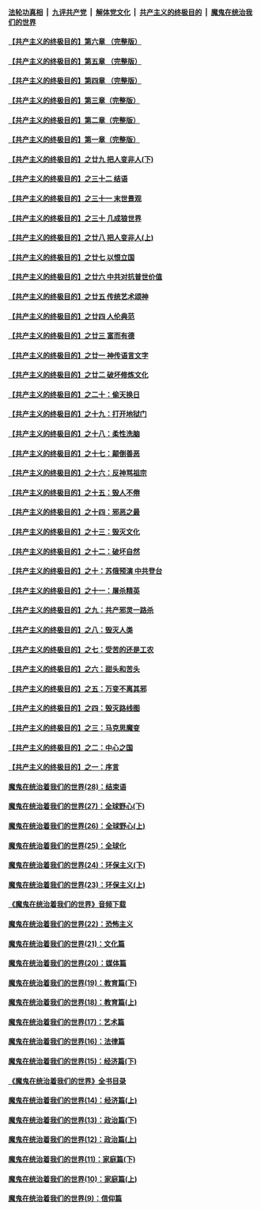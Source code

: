 ####  [法轮功真相](../../../../basic/blob/master/README.md?t=09151013) &nbsp;|&nbsp; [九评共产党](../../../../9ping.md/blob/master/README.md?t=09151013) &nbsp;|&nbsp; [解体党文化](../../../../jtdwh.md/blob/master/README.md?t=09151013)  &nbsp;|&nbsp; [共产主义的终极目的](../../../../gczydzjmd.md/blob/master/README.md?t=09151013) &nbsp;|&nbsp; [魔鬼在统治我们的世界](../../../../mgztzwmdsj.md/blob/master/README.md?t=09151013) 

#### [【共产主义的终极目的】第六章 （完整版）](../pages/nsc422/n11428913.md?t=09151013) 

#### [【共产主义的终极目的】第五章 （完整版）](../pages/nsc422/n11428912.md?t=09151013) 

#### [【共产主义的终极目的】第四章 （完整版）](../pages/nsc422/n11428907.md?t=09151013) 

#### [【共产主义的终极目的】第三章（完整版）](../pages/nsc422/n11428848.md?t=09151013) 

#### [【共产主义的终极目的】第二章（完整版）](../pages/nsc422/n11428831.md?t=09151013) 

#### [【共产主义的终极目的】第一章（完整版）](../pages/nsc422/n11417651.md?t=09151013) 

#### [【共产主义的终极目的】之廿九 把人变非人(下)](../pages/nsc422/n11344140.md?t=09151013) 

#### [【共产主义的终极目的】之三十二 结语](../pages/nsc422/n11360535.md?t=09151013) 

#### [【共产主义的终极目的】之三十一 末世景观](../pages/nsc422/n11351129.md?t=09151013) 

#### [【共产主义的终极目的】之三十 几成狼世界](../pages/nsc422/n11348280.md?t=09151013) 

#### [【共产主义的终极目的】之廿八 把人变非人(上)](../pages/nsc422/n11340492.md?t=09151013) 

#### [【共产主义的终极目的】之廿七 以恨立国](../pages/nsc422/n11336944.md?t=09151013) 

#### [【共产主义的终极目的】之廿六 中共对抗普世价值](../pages/nsc422/n11324785.md?t=09151013) 

#### [【共产主义的终极目的】之廿五 传统艺术颂神](../pages/nsc422/n11296396.md?t=09151013) 

#### [【共产主义的终极目的】之廿四 人伦典范](../pages/nsc422/n11296397.md?t=09151013) 

#### [【共产主义的终极目的】之廿三 富而有德](../pages/nsc422/n11283598.md?t=09151013) 

#### [【共产主义的终极目的】之廿一 神传语言文字](../pages/nsc422/n11263265.md?t=09151013) 

#### [【共产主义的终极目的】之廿二 破坏修炼文化](../pages/nsc422/n11245728.md?t=09151013) 

#### [【共产主义的终极目的】之二十：偷天换日](../pages/nsc422/n11238846.md?t=09151013) 

#### [【共产主义的终极目的】之十九：打开地狱门](../pages/nsc422/n11206376.md?t=09151013) 

#### [【共产主义的终极目的】之十八：柔性洗脑](../pages/nsc422/n11199994.md?t=09151013) 

#### [【共产主义的终极目的】之十七：颠倒善恶](../pages/nsc422/n11179782.md?t=09151013) 

#### [【共产主义的终极目的】之十六：反神骂祖宗](../pages/nsc422/n11166798.md?t=09151013) 

#### [【共产主义的终极目的】之十五：毁人不倦](../pages/nsc422/n11166792.md?t=09151013) 

#### [【共产主义的终极目的】之十四：邪恶之最](../pages/nsc422/n11150249.md?t=09151013) 

#### [【共产主义的终极目的】之十三：毁灭文化](../pages/nsc422/n11135227.md?t=09151013) 

#### [【共产主义的终极目的】之十二：破坏自然](../pages/nsc422/n11135214.md?t=09151013) 

#### [【共产主义的终极目的】之十：苏俄预演 中共登台](../pages/nsc422/n11118424.md?t=09151013) 

#### [【共产主义的终极目的】之十一：屠杀精英](../pages/nsc422/n11118442.md?t=09151013) 

#### [【共产主义的终极目的】之九：共产邪灵一路杀](../pages/nsc422/n11114139.md?t=09151013) 

#### [【共产主义的终极目的】之八：毁灭人类](../pages/nsc422/n11108503.md?t=09151013) 

#### [【共产主义的终极目的】之七：受苦的还是工农](../pages/nsc422/n11101809.md?t=09151013) 

#### [【共产主义的终极目的】之六：甜头和苦头](../pages/nsc422/n11096971.md?t=09151013) 

#### [【共产主义的终极目的】之五：万变不离其邪](../pages/nsc422/n11091285.md?t=09151013) 

#### [【共产主义的终极目的】之四：毁灭路线图](../pages/nsc422/n11086284.md?t=09151013) 

#### [【共产主义的终极目的】之三：马克思魔变](../pages/nsc422/n11061941.md?t=09151013) 

#### [【共产主义的终极目的】之二：中心之国](../pages/nsc422/n11047728.md?t=09151013) 

#### [【共产主义的终极目的】之一：序言](../pages/nsc422/n11086077.md?t=09151013) 

#### [魔鬼在统治着我们的世界(28)：结束语](../pages/nsc422/n10936246.md?t=09151013) 

#### [魔鬼在统治着我们的世界(27)：全球野心(下)](../pages/nsc422/n10928319.md?t=09151013) 

#### [魔鬼在统治着我们的世界(26)：全球野心(上)](../pages/nsc422/n10900318.md?t=09151013) 

#### [魔鬼在统治着我们的世界(25)：全球化](../pages/nsc422/n10788205.md?t=09151013) 

#### [魔鬼在统治着我们的世界(24)：环保主义(下)](../pages/nsc422/n10695307.md?t=09151013) 

#### [魔鬼在统治着我们的世界(23)：环保主义(上)](../pages/nsc422/n10688613.md?t=09151013) 

#### [《魔鬼在统治着我们的世界》音频下载](../pages/nsc422/n10635553.md?t=09151013) 

#### [魔鬼在统治着我们的世界(22)：恐怖主义](../pages/nsc422/n10614727.md?t=09151013) 

#### [魔鬼在统治着我们的世界(21)：文化篇](../pages/nsc422/n10597706.md?t=09151013) 

#### [魔鬼在统治着我们的世界(20)：媒体篇](../pages/nsc422/n10586579.md?t=09151013) 

#### [魔鬼在统治着我们的世界(19)：教育篇(下)](../pages/nsc422/n10564808.md?t=09151013) 

#### [魔鬼在统治着我们的世界(18)：教育篇(上)](../pages/nsc422/n10526970.md?t=09151013) 

#### [魔鬼在统治着我们的世界(17)：艺术篇](../pages/nsc422/n10499093.md?t=09151013) 

#### [魔鬼在统治着我们的世界(16)：法律篇](../pages/nsc422/n10485969.md?t=09151013) 

#### [魔鬼在统治着我们的世界(15)：经济篇(下)](../pages/nsc422/n10469975.md?t=09151013) 

#### [《魔鬼在统治着我们的世界》全书目录](../pages/nsc422/n10464261.md?t=09151013) 

#### [魔鬼在统治着我们的世界(14)：经济篇(上)](../pages/nsc422/n10457370.md?t=09151013) 

#### [魔鬼在统治着我们的世界(13)：政治篇(下)](../pages/nsc422/n10448270.md?t=09151013) 

#### [魔鬼在统治着我们的世界(12)：政治篇(上)](../pages/nsc422/n10444576.md?t=09151013) 

#### [魔鬼在统治着我们的世界(11)：家庭篇(下)](../pages/nsc422/n10440961.md?t=09151013) 

#### [魔鬼在统治着我们的世界(10)：家庭篇(上)](../pages/nsc422/n10435448.md?t=09151013) 

#### [魔鬼在统治着我们的世界(9)：信仰篇](../pages/nsc422/n10432159.md?t=09151013) 

